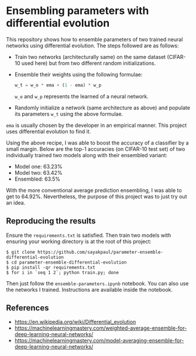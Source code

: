 # Ensembling parameters with differential evolution

This repository shows how to ensemble parameters of two trained neural networks using differential evolution. The steps
followed are as follows:

* Train two networks (architecturally same) on the same dataset (CIFAR-10 used here) but from two different random 
initializations.
* Ensemble their weights using the following formulae:
    
    ```py
    w_t = w_o * ema + (1 - ema) * w_p
    ```
  `w_o` and `w_p` represents the learned of a neural network.
* Randomly initialize a network (same architecture as above) and populate its parameters `w_t` using the above
formulae.

`ema` is usually chosen by the developer in an empirical manner. This project uses differential evolution to find it.

Using the above recipe, I was able to boost the accuracy of a classifier by a small margin. Below are the top-1
accuracies (on CIFAR-10 test set) of two individually trained two models along with their ensembled variant:

* Model one: 63.23%
* Model two: 63.42%
* Ensembled: 63.5%

With the more conventional average prediction ensembling, I was able to get to 64.92%. Nevertheless, the purpose of this 
project was to just try out an idea. 

## Reproducing the results

Ensure the `requirements.txt` is satisfied. Then train two models with ensuring your working directory is at the root
of this project:

```shell
$ git clone https://github.com/sayakpaul/parameter-ensemble-differential-evolution
$ cd parameter-ensemble-differential-evolution
$ pip install -qr requirements.txt
$ for i in `seq 1 2`; python train.py; done
```

Then just follow the `ensemble-parameters.ipynb` notebook. You can also use the networks I trained. Instructions are
available inside the notebook. 

## References

* https://en.wikipedia.org/wiki/Differential_evolution
* https://machinelearningmastery.com/weighted-average-ensemble-for-deep-learning-neural-networks/
* https://machinelearningmastery.com/model-averaging-ensemble-for-deep-learning-neural-networks/



